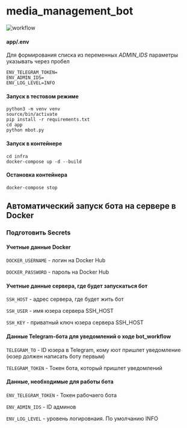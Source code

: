 # media_management_bot

![workflow](https://github.com/cianoid/media_management_bot/actions/workflows/bot_workflow.yml/badge.svg)


#### app/.env

Для формирования списка из переменных *ADMIN_IDS* параметры указывать через пробел 

```
ENV_TELEGRAM_TOKEN=
ENV_ADMIN_IDS=
ENV_LOG_LEVEL=INFO
```


#### Запуск в тестовом режиме

```
python3 -m venv venv
source/bin/activate
pip install -r requirements.txt
cd app
python mbot.py
```

#### Запуск в контейнере

```
cd infra
docker-compose up -d --build
```

#### Остановка контейнера

```
docker-compose stop
```


## Автоматический запуск бота на сервере в Docker

### Подготовить Secrets

#### Учетные данные Docker

```DOCKER_USERNAME``` - логин на Docker Hub

```DOCKER_PASSWORD``` - пароль на Docker Hub

#### Учетные данные сервера, где будет запускаться бот

```SSH_HOST``` - адрес сервера, где будет жить бот

```SSH_USER``` - имя юзера сервера SSH_HOST

```SSH_KEY``` - приватный ключ юзера сервера SSH_HOST


#### Данные Telegram-бота для уведомлений о ходе bot_workflow

```TELEGRAM_TO``` - ID юзера в Telegram, кому юот пришлет уведомление (юзер должен написать боту первым)

```TELEGRAM_TOKEN``` - Токен бота, который пришлет уведомлений

#### Данные, необходимые для работы бота

```ENV_TELEGRAM_TOKEN``` - Токен рабочаего бота

```ENV_ADMIN_IDS``` - ID админов 

```ENV_LOG_LEVEL``` - уровень логировнаия. По умолчанию INFO
